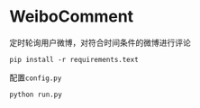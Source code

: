 # WeiboComment
定时轮询用户微博，对符合时间条件的微博进行评论

`pip install -r requirements.text`

配置`config.py`

`python run.py`
